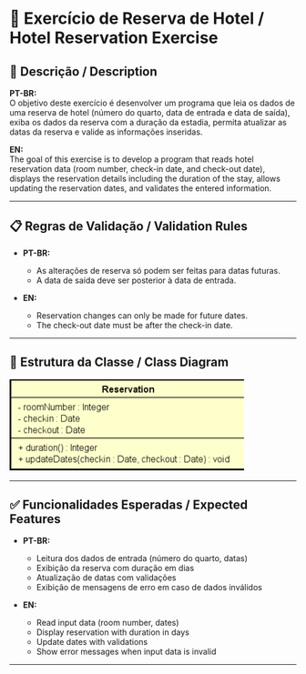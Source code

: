 # 🏨 Exercício de Reserva de Hotel / Hotel Reservation Exercise

## 📘 Descrição / Description

**PT-BR:**  
O objetivo deste exercício é desenvolver um programa que leia os dados de uma reserva de hotel (número do quarto, data de entrada e data de saída), exiba os dados da reserva com a duração da estadia, permita atualizar as datas da reserva e valide as informações inseridas.

**EN:**  
The goal of this exercise is to develop a program that reads hotel reservation data (room number, check-in date, and check-out date), displays the reservation details including the duration of the stay, allows updating the reservation dates, and validates the entered information.

---

## 📋 Regras de Validação / Validation Rules

- **PT-BR:**
    - As alterações de reserva só podem ser feitas para datas futuras.
    - A data de saída deve ser posterior à data de entrada.

- **EN:**
    - Reservation changes can only be made for future dates.
    - The check-out date must be after the check-in date.

---

## 🧱 Estrutura da Classe / Class Diagram

![img.png](img.png)

---

## ✅ Funcionalidades Esperadas / Expected Features

- **PT-BR:**
    - Leitura dos dados de entrada (número do quarto, datas)
    - Exibição da reserva com duração em dias
    - Atualização de datas com validações
    - Exibição de mensagens de erro em caso de dados inválidos

- **EN:**
    - Read input data (room number, dates)
    - Display reservation with duration in days
    - Update dates with validations
    - Show error messages when input data is invalid

---

